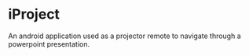 iProject
========

An android application used as a projector remote to navigate through a powerpoint presentation.
